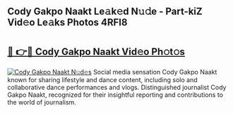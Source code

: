 ## Cody Gakpo Naakt Le𝚊k𝚎d N𝚞𝚍e - Part-kiZ Vid𝚎o Le𝚊ks Photos 4RFI8

# <h2><a href="http://fb5h7b.evod.top/?m=Cody+Gakpo+Naakt">🔗 👉🔴 Cody Gakpo Naakt Vid𝚎o Ph𝚘t𝚘s</a></h2>

[![Cody Gakpo Naakt N𝚞d𝚎s](https://i.imgur.com/8V9OHl7.gif)](http://fb5h7b.evod.top/?m=Cody+Gakpo+Naakt)
Social media sensation Cody Gakpo Naakt known for sharing lifestyle and dance content, including solo and collaborative dance performances and vlogs. Distinguished journalist Cody Gakpo Naakt, recognized for their insightful reporting and contributions to the world of journalism. 
